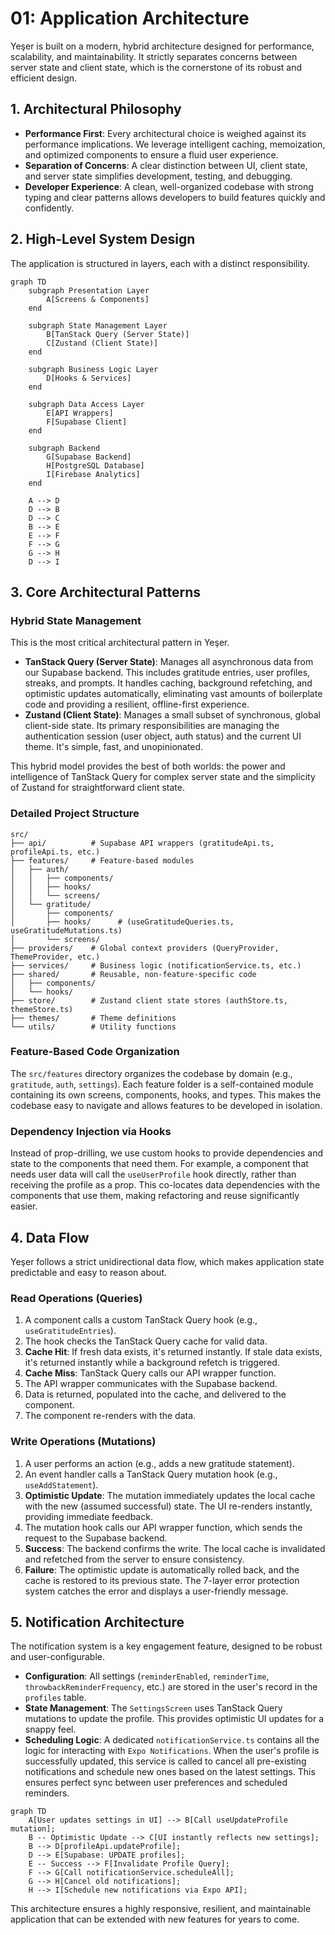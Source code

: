 # 01: Application Architecture

Yeşer is built on a modern, hybrid architecture designed for performance, scalability, and maintainability. It strictly separates concerns between server state and client state, which is the cornerstone of its robust and efficient design.

## 1. Architectural Philosophy

- **Performance First**: Every architectural choice is weighed against its performance implications. We leverage intelligent caching, memoization, and optimized components to ensure a fluid user experience.
- **Separation of Concerns**: A clear distinction between UI, client state, and server state simplifies development, testing, and debugging.
- **Developer Experience**: A clean, well-organized codebase with strong typing and clear patterns allows developers to build features quickly and confidently.

## 2. High-Level System Design

The application is structured in layers, each with a distinct responsibility.

```mermaid
graph TD
    subgraph Presentation Layer
        A[Screens & Components]
    end

    subgraph State Management Layer
        B[TanStack Query (Server State)]
        C[Zustand (Client State)]
    end

    subgraph Business Logic Layer
        D[Hooks & Services]
    end

    subgraph Data Access Layer
        E[API Wrappers]
        F[Supabase Client]
    end

    subgraph Backend
        G[Supabase Backend]
        H[PostgreSQL Database]
        I[Firebase Analytics]
    end

    A --> D
    D --> B
    D --> C
    B --> E
    E --> F
    F --> G
    G --> H
    D --> I
```

## 3. Core Architectural Patterns

### Hybrid State Management

This is the most critical architectural pattern in Yeşer.

- **TanStack Query (Server State)**: Manages all asynchronous data from our Supabase backend. This includes gratitude entries, user profiles, streaks, and prompts. It handles caching, background refetching, and optimistic updates automatically, eliminating vast amounts of boilerplate code and providing a resilient, offline-first experience.
- **Zustand (Client State)**: Manages a small subset of synchronous, global client-side state. Its primary responsibilities are managing the authentication session (user object, auth status) and the current UI theme. It's simple, fast, and unopinionated.

This hybrid model provides the best of both worlds: the power and intelligence of TanStack Query for complex server state and the simplicity of Zustand for straightforward client state.

### Detailed Project Structure

```
src/
├── api/          # Supabase API wrappers (gratitudeApi.ts, profileApi.ts, etc.)
├── features/     # Feature-based modules
│   ├── auth/
│   │   ├── components/
│   │   ├── hooks/
│   │   └── screens/
│   └── gratitude/
│       ├── components/
│       ├── hooks/      # (useGratitudeQueries.ts, useGratitudeMutations.ts)
│       └── screens/
├── providers/    # Global context providers (QueryProvider, ThemeProvider, etc.)
├── services/     # Business logic (notificationService.ts, etc.)
├── shared/       # Reusable, non-feature-specific code
│   ├── components/
│   └── hooks/
├── store/        # Zustand client state stores (authStore.ts, themeStore.ts)
├── themes/       # Theme definitions
└── utils/        # Utility functions
```

### Feature-Based Code Organization

The `src/features` directory organizes the codebase by domain (e.g., `gratitude`, `auth`, `settings`). Each feature folder is a self-contained module containing its own screens, components, hooks, and types. This makes the codebase easy to navigate and allows features to be developed in isolation.

### Dependency Injection via Hooks

Instead of prop-drilling, we use custom hooks to provide dependencies and state to the components that need them. For example, a component that needs user data will call the `useUserProfile` hook directly, rather than receiving the profile as a prop. This co-locates data dependencies with the components that use them, making refactoring and reuse significantly easier.

## 4. Data Flow

Yeşer follows a strict unidirectional data flow, which makes application state predictable and easy to reason about.

### Read Operations (Queries)

1.  A component calls a custom TanStack Query hook (e.g., `useGratitudeEntries`).
2.  The hook checks the TanStack Query cache for valid data.
3.  **Cache Hit**: If fresh data exists, it's returned instantly. If stale data exists, it's returned instantly while a background refetch is triggered.
4.  **Cache Miss**: TanStack Query calls our API wrapper function.
5.  The API wrapper communicates with the Supabase backend.
6.  Data is returned, populated into the cache, and delivered to the component.
7.  The component re-renders with the data.

### Write Operations (Mutations)

1.  A user performs an action (e.g., adds a new gratitude statement).
2.  An event handler calls a TanStack Query mutation hook (e.g., `useAddStatement`).
3.  **Optimistic Update**: The mutation immediately updates the local cache with the new (assumed successful) state. The UI re-renders instantly, providing immediate feedback.
4.  The mutation hook calls our API wrapper function, which sends the request to the Supabase backend.
5.  **Success**: The backend confirms the write. The local cache is invalidated and refetched from the server to ensure consistency.
6.  **Failure**: The optimistic update is automatically rolled back, and the cache is restored to its previous state. The 7-layer error protection system catches the error and displays a user-friendly message.

## 5. Notification Architecture

The notification system is a key engagement feature, designed to be robust and user-configurable.

- **Configuration**: All settings (`reminderEnabled`, `reminderTime`, `throwbackReminderFrequency`, etc.) are stored in the user's record in the `profiles` table.
- **State Management**: The `SettingsScreen` uses TanStack Query mutations to update the profile. This provides optimistic UI updates for a snappy feel.
- **Scheduling Logic**: A dedicated `notificationService.ts` contains all the logic for interacting with `Expo Notifications`. When the user's profile is successfully updated, this service is called to cancel all pre-existing notifications and schedule new ones based on the latest settings. This ensures perfect sync between user preferences and scheduled reminders.

```mermaid
graph TD
    A[User updates settings in UI] --> B[Call useUpdateProfile mutation];
    B -- Optimistic Update --> C[UI instantly reflects new settings];
    B --> D[profileApi.updateProfile];
    D --> E[Supabase: UPDATE profiles];
    E -- Success --> F[Invalidate Profile Query];
    F --> G[Call notificationService.scheduleAll];
    G --> H[Cancel old notifications];
    H --> I[Schedule new notifications via Expo API];
```

This architecture ensures a highly responsive, resilient, and maintainable application that can be extended with new features for years to come.
